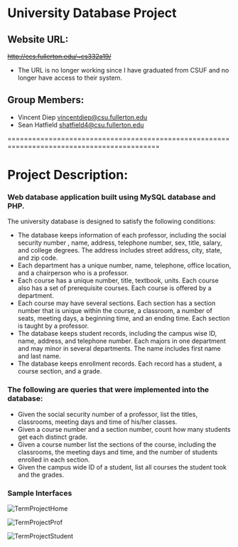 
# University Database Project

## Website URL: 
~~http://ecs.fullerton.edu/~cs332a19/~~
 - The URL is no longer working since I have graduated from CSUF and no longer have access to their system.

## Group Members: 
- Vincent Diep  vincentdiep@csu.fullerton.edu
- Sean Hatfield shatfield4@csu.fullerton.edu

===========================================================================================

# Project Description:

### Web database application built using MySQL database and PHP.

The university database is designed to satisfy the following conditions:

- The database keeps information of each professor, including the social security number , name, address, telephone number, sex, title, salary, and college degrees. The address includes street address, city, state, and zip code. 
- Each department has a unique number, name, telephone, office location, and a chairperson who is a professor. 
- Each course has a unique number, title, textbook, units. Each course also has a set of prerequisite courses. Each course is offered by a department.
- Each course may have several sections. Each section has a section number that is unique within the course, a classroom, a number of seats, meeting days, a beginning time, and an ending time. Each section is taught by a professor.
- The database keeps student records, including the campus wise ID, name, address, and telephone number. Each majors in one department and may minor in several departments. The name includes first name and last name.
- The database keeps enrollment records. Each record has a student, a course section, and a grade.


### The following are queries that were implemented into the database:
- Given the social security number of a professor, list the titles, classrooms, meeting days and time of his/her classes.
- Given a course number and a section number, count how many students get each distinct grade.
- Given a course number list the sections of the course, including the classrooms, the meeting days and time, and the number of students enrolled in each section.
- Given the campus wide ID of a student, list all courses the student took and the grades. 

### Sample Interfaces
![TermProjectHome](https://user-images.githubusercontent.com/51553736/133872278-956c666a-883d-4989-92a8-25f03f07d26e.PNG)

![TermProjectProf](https://user-images.githubusercontent.com/51553736/133872282-bee5282f-e9c7-4561-a08b-0b057d0b6e5a.PNG)

![TermProjectStudent](https://user-images.githubusercontent.com/51553736/133872284-93797178-79f7-489c-82a9-81fefde6d729.PNG)

